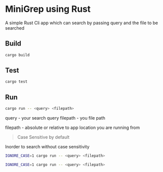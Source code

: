 # MiniGrep using Rust
A simple Rust Cli app which can search by passing query and the file to be searched

## Build
```sh
cargo build
```
## Test

```sh
cargo test
```

## Run

```sh
cargo run -- <query> <filepath>
```
query - your search query
filepath - you file path

filepath - absolute 
or relative to app location you are running from

> Case Sensitive by default

Inorder to search without case sensitivity
```sh
IGNORE_CASE=1 cargo run -- <query> <filepath>
```



```sh
IGNORE_CASE=1 cargo run -- <query> <filepath>
```

